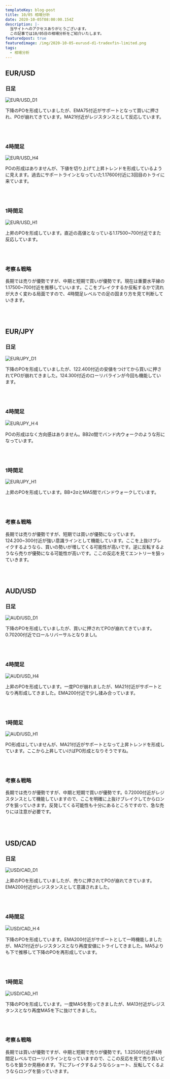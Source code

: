 ```yaml
---
templateKey: blog-post
title: 10/05 相場分析
date: 2020-10-05T08:00:00.154Z
description: |-
  当サイトへのアクセスありがとうございます。
  この記事では10/05日の相場分析をご紹介いたします。
featuredpost: true
featuredimage: /img/2020-10-05-eurusd-d1-tradexfin-limited.png
tags:
  - 相場分析
---
```

## EUR/USD

### 日足

![EUR/USD_D1](/img/2020-10-05-eurusd-d1-tradexfin-limited.png)

下降のPOを形成していましたが、EMA75付近がサポートとなって買いに押され、POが崩れてきています。MA21付近がレジスタンスとして反応しています。

<br/>
<br/>

### 4時間足

![EUR/USD_H4](/img/2020-10-05-eurusd-h4-tradexfin-limited.png)

POの形成はありませんが、下値を切り上げて上昇トレンドを形成しているように見えます。過去にサポートラインとなっていた1.17600付近に3回目のトライに来ています。

<br/>
<br/>

### 1時間足

![EUR/USD_H1](/img/2020-10-05-eurusd-h1-tradexfin-limited.png)

上昇のPOを形成しています。直近の高値となっている1.17500~700付近でまた反応しています。

<br/>
<br/>

### 考察＆戦略

長期では売りが優勢ですが、中期と短期で買いが優勢です。現在は重要水平線の1.17500~700付近を推移していいます。ここをブレイクするか反転するかで流れが大きく変わる局面ですので、4時間足レベルでの足の固まり方を見て判断していきます。

<br/>
<br/>

## EUR/JPY

### 日足

![EUR/JPY_D1](/img/2020-10-05-eurjpy-d1-tradexfin-limited.png)

下降のPOを形成していましたが、122.400付近の安値をつけてから買いに押されてPOが崩れてきました。124.300付近のローリバラインが今回も機能しています。

<br/>
<br/>

### 4時間足

![EUR/JPY_H４](/img/2020-10-05-eurjpy-h4-tradexfin-limited.png)

POの形成はなく方向感はありません。BB2σ間でバンド内ウォークのような形になっています。

<br/>
<br/>

### 1時間足

![EUR/JPY_H1](/img/2020-10-05-eurjpy-h1-tradexfin-limited.png)

上昇のPOを形成しています。BB+2σとMA5間でバンドウォークしています。

<br/>
<br/>

### 考察＆戦略

長期では売りが優勢ですが、短期では買いが優勢になっています。124.200~300付近が強い意識ラインとして機能しています。ここを上抜けブレイクするようなら、買いの勢いが増してくる可能性が高いです。逆に反転するようなら売りが優勢になる可能性が高いです。ここの反応を見てエントリーを狙っていきます。

<br/>
<br/>

## AUD/USD

### 日足

![AUD/USD_D1](/img/2020-10-05-audusd-d1-tradexfin-limited.png)

下降のPOを形成していましたが、買いに押されてPOが崩れてきています。0.70200付近でロールリバーサルとなりましt。

<br/>
<br/>

### 4時間足

![AUD/USD_H4](/img/2020-10-05-audusd-h4-tradexfin-limited.png)

上昇のPOを形成しています。一度POが崩れましたが、MA21付近がサポートとなり再形成してきました。EMA200付近で少し揉み合っています。

<br/>
<br/>

### 1時間足

![AUD/USD_H1](/img/2020-10-05-audusd-h1-tradexfin-limited.png)

PO形成はしていませんが、MA21付近がサポートとなって上昇トレンドを形成しています。ここから上昇していけばPO形成となりそうですね。

<br/>
<br/>

### 考察＆戦略

長期では売りが優勢ですが、中期と短期で買いが優勢です。0.72000付近がレジスタンスとして機能していますので、ここを明確に上抜けブレイクしてからロングを狙っていきます。反発してくる可能性も十分にあるところですので、急な売りには注意が必要です。

<br/>
<br/>

## USD/CAD

### 日足

![USD/CAD_D1](/img/2020-10-05-usdcad-d1-tradexfin-limited.png)

上昇のPOを形成していましたが、売りに押されてPOが崩れてきています。EMA200付近がレジスタンスとして意識されました。

<br/>
<br/>

### 4時間足

![USD/CAD_H４](/img/2020-10-05-usdcad-h4-tradexfin-limited.png)

下降のPOを形成しています。EMA200付近がサポートとして一時機能しましたが、MA21付近がレジスタンスとなり再度安値にトライしてきました。MA5よりも下で推移して下降のPOを再形成しています。

<br/>
<br/>

### 1時間足

![USD/CAD_H1](/img/2020-10-05-usdcad-h1-tradexfin-limited.png)

下降のPOを形成しています。一度MA5を割ってきましたが、MA13付近がレジスタンスとなり再度MA5を下に抜けてきました。

<br/>
<br/>

### 考察＆戦略

長期では買いが優勢ですが、中期と短期で売りが優勢です。1.32500付近が4時間足レベルでローリバラインとなっていますので、ここの反応を見て売り買いどちらを狙うか見極めます。下にブレイクするようならショート、反転してくるようならロングを狙っていきます。

